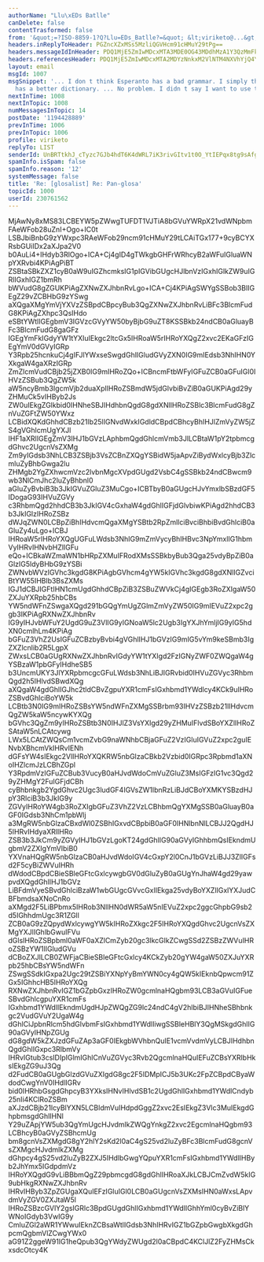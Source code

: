 ```yaml
---
authorName: "Llu\xEDs Batlle"
canDelete: false
contentTrasformed: false
from: '&quot;=?ISO-8859-1?Q?Llu=EDs_Batlle?=&quot; &lt;viriketo@...&gt;'
headers.inReplyToHeader: PGZncXZxMSs5MzliQGVHcm91cHMuY29tPg==
headers.messageIdInHeader: PDQ1MjE5ZmIwMDcxMTA3MDE0OG43MDdhMzA1Y3QzMmFkZGJmMmZkZDk3ZWVAbWFpbC5nbWFpbC5jb20+
headers.referencesHeader: PDQ1MjE5ZmIwMDcxMTA2MDYzNnkxM2VlNTM4NXVhYjQ4YWJhMzM2YTE0MTc0QG1haWwuZ21haWwuY29tPgkgPGZncXZxMSs5MzliQGVHcm91cHMuY29tPg==
layout: email
msgId: 1007
msgSnippet: '... I don t think Esperanto has a bad grammar. I simply think that glosa
  has a better dictionary. ... No problem. I didn t say I want to use the esperanto'
nextInTime: 1008
nextInTopic: 1008
numMessagesInTopic: 14
postDate: '1194428889'
prevInTime: 1006
prevInTopic: 1006
profile: viriketo
replyTo: LIST
senderId: UnBRTtkhJ_cTyzc7GJb4hdT6K4dWRL7iK3rivGItv1t0O_YtIEPqx8tg9sAfgAT58WBNDgvO7-_8gX5es6rbjRwMjECfONOsQhKpqN189rd9G0qVzdu5CjJyOPGF
spamInfo.isSpam: false
spamInfo.reason: '12'
systemMessage: false
title: 'Re: [glosalist] Re: Pan-glosa'
topicId: 1000
userId: 230761562
---
```


MjAwNy8xMS83LCBEYW5pZWwgTUFDT1VJTiA8bGVuYWRpX21vdWNpbmFAeWFob28uZnI+Ogo+IC0t
LSBJbiBnbG9zYWxpc3RAeWFob29ncm91cHMuY29tLCAiTGx177+9cyBCYXRsbGUiIDx2aXJpa2V0
b0AuLi4+IHdyb3RlOgo+ICA+Cj4gID4gTWkgbGHFrWRhcyB2aWFuIGluaWNpYXRvbi4KPiAgPiBT
ZSBtaSBkZXZ1cyB0aW9uIGZhcmksIG1pIGVibGUgcHJlbnVzIGxhIGlkZW9uIGRlIGxhIGZ1bmRh
bWVudG8gZGUKPiAgZXNwZXJhbnRvLgo+ICA+Cj4KPiAgSWYgSSBob3BlIGEgZ29vZCBHbG9zYSwg
aXQgaXMgYmVjYXVzZSBpdCBpcyBub3QgZXNwZXJhbnRvLiBFc3BlcmFudG8KPiAgZXhpc3QsIHdo
eSBtYWtlIGEgbmV3IGVzcGVyYW50byBjbG9uZT8KSSBkb24ndCB0aGluayBFc3BlcmFudG8gaGFz
IGEgYmFkIGdyYW1tYXIuIEkgc2ltcGx5IHRoaW5rIHRoYXQgZ2xvc2EKaGFzIGEgYmV0dGVyIGRp
Y3Rpb25hcnkuCj4gIFJlYWxseSwgdGhlIGludGVyZXN0IG9mIEdsb3NhIHN0YXkgaW4gaXRzIGRp
ZmZlcmVudCBjb25jZXB0IG9mIHRoZQo+ICBncmFtbWFyIGFuZCB0aGFuIGl0IHVzZSBub3QgZW5k
aW5ncyBmb3IgcmVjb2duaXplIHRoZSBmdW5jdGlvbiBvZiB0aGUKPiAgd29yZHMuCk5vIHByb2Js
ZW0uIEkgZGlkbid0IHNheSBJIHdhbnQgdG8gdXNlIHRoZSBlc3BlcmFudG8gZnVuZGFtZW50YWxz
LCBidXQKdGhhdCBzb21lb25lIGNvdWxkIGdldCBpdCBhcyBhIHJlZmVyZW5jZS4gVGhlcmUgYXJl
IHF1aXRlIGEgZmV3IHJ1bGVzLAphbmQgdGhlcmVmb3JlLCBtaW1pY2tpbmcgdGhvc2UgcnVsZXMg
Zm9yIGdsb3NhLCB3ZSBjb3VsZCBnZXQgYSBidW5jaApvZiBydWxlcyBjb3ZlcmluZyBhbGwga2lu
ZHMgb2YgZXhwcmVzc2lvbnMgcXVpdGUgd2VsbC4gSSBkb24ndCBwcm9wb3NlCmJhc2luZyBhbnl0
aGluZyBvbiB3b3JkIGVuZGluZ3MuCgo+ICBTbyB0aGUgcHJvYmxlbSBzdGF5IDogaG93IHVuZGVy
c3RhbmQgd2hhdCB3b3JkIGV4cGxhaW4gdGhlIGFjdGlvbiwKPiAgd2hhdCB3b3JkIGlzIHRoZSBz
dWJqZWN0LCBpZiBhIHdvcmQgaXMgYSBtb2RpZmllciBvciBhbiBvdGhlciB0aGluZy4uLgo+ICBJ
IHRoaW5rIHRoYXQgUGFuLWdsb3NhIG9mZmVycyBhIHBvc3NpYmxlIG1hbmVyIHRvIHNvbHZlIGFu
eQo+ICBkaWZmaWN1bHRpZXMuIFRodXMsSSBkbyBub3Qga25vdyBpZiB0aGlzIG5ldyBHbG9zYSBi
ZWNvbWVzIGVhc3kgdG8KPiAgbGVhcm4gYW5kIGVhc3kgdG8gdXNlIGZvciBtYW55IHBlb3BsZXMs
IGJ1dCBJIGFtIHN1cmUgdGhhdCBpZiB3ZSBuZWVkCj4gIGEgb3RoZXIgaW50ZXJuYXRpb25hbCBs
YW5ndWFnZSwgaXQgd291bGQgYmUgZGlmZmVyZW50IG9mIEVuZ2xpc2ggb3IKPiAgRXNwZXJhbnRv
IG9yIHJvbWFuY2UgdG9uZ3VlIG9yIGNoaW5lc2Ugb3IgYXJhYmljIG9yIG5hdXN0cmlhLm4KPiAg
bGFuZ3VhZ2UsIGFuZCBzbyBvbi4gVGhlIHJ1bGVzIG9mIG5vYm9keSBmb3IgZXZlcnlib2R5LgpX
ZWxsLCB0aGUgRXNwZXJhbnRvIGdyYW1tYXIgd2FzIGNyZWF0ZWQgaW4gYSBzaW1pbGFyIHdheSB5
b3UncmUKY3JlYXRpbmcgcGFuLWdsb3NhLiBJIGRvbid0IHVuZGVyc3RhbmQgd2h5IHlvdSBwdXQg
aXQgaW4gdGhlIGJhc2tldCBvZgpuYXR1cmFsIGxhbmd1YWdlcy4KCk9uIHRoZSBvdGhlciBoYW5k
LCBtb3N0IG9mIHRoZSBsYW5ndWFnZXMgSSBrbm93IHVzZSBzb21lIHdvcmQgZW5kaW5ncywKYXQg
bGVhc3QgZm9yIHRoZSBtb3N0IHJlZ3VsYXIgd29yZHMuIFlvdSBoYXZlIHRoZSAtaW5nLCAtcywg
LWx5LCAtZWQsCm1vcmZvbG9naWNhbCBjaGFuZ2VzIGluIGVuZ2xpc2guIENvbXBhcmVkIHRvIENh
dGFsYW4sIEkgc2VlIHRoYXQKRW5nbGlzaCBkb2Vzbid0IGRpc3Rpbmd1aXNoIHZlcmJzLCBhZGpl
Y3RpdmVzIGFuZCBub3VucyB0aHJvdWdoCmVuZGluZ3MsIGFzIG1vc3Qgd29yZHMgY2FuIGFjdCBh
cyBhbnkgb2YgdGhvc2Ugc3ludGF4IGVsZW1lbnRzLiBJdCBoYXMKYSBzdHJpY3RlciB3b3JkIG9y
ZGVyIHRoYW4gb3RoZXIgbGFuZ3VhZ2VzLCBhbmQgYXMgSSB0aGluayB0aGF0IGdsb3NhCm1pbWlj
a3MgRW5nbGlzaCBxdWl0ZSBhIGxvdCBpbiB0aGF0IHNlbnNlLCBJJ2QgdHJ5IHRvIHdyaXRlIHRo
ZSB3b3JkCm9yZGVyIHJ1bGVzLgoKT24gdGhlIG90aGVyIGhhbmQsIEkndmUgbmV2ZXIgYmVlbiB0
YXVnaHQgRW5nbGlzaCB0aHJvdWdoIGV4cGxpY2l0CnJ1bGVzLiBJJ3ZlIGFsd2F5cyBiZWVuIHRh
dWdodCBpdCBieSBleGFtcGxlcywgbGV0dGluZyB0aGUgYnJhaW4gd29yawpvdXQgdGhlIHJ1bGVz
LiBFdmVyeSBvdGhlciBzaW1wbGUgcGVvcGxlIEkga25vdyBoYXZlIGxlYXJudCBFbmdsaXNoCnRo
aXMgd2F5LiBPbmx5IHRob3NlIHN0dWR5aW5nIEVuZ2xpc2ggcGhpbG9sb2d5IGhhdmUgc3R1ZGll
ZCB0aG9zZQpydWxlcywgYW5kIHRoZXkgc2F5IHRoYXQgdGhvc2UgcnVsZXMgYXJlIGhlbGwuIFVu
dGlsIHRoZSBpbml0aWF0aXZlCmZyb20gc3lkcGlkZCwgSSd2ZSBzZWVuIHRoZSBzYW1lIGludGVu
dCBoZXJlLCB0ZWFjaCBieSBleGFtcGxlcy4KCkZyb20gYW4gaW50ZXJuYXRpb25hbCBsYW5ndWFn
ZSwgSSdkIGxpa2Ugc29tZSBiYXNpYyBmYWN0cy4gQW5kIEknbQpwcm91ZGx5IGhhcHB5IHRoYXQg
RXNwZXJhbnRvIGZ1bGZpbGxzIHRoZW0gcmlnaHQgbm93LCB3aGVuIGFueSBvdGhlcgpuYXR1cmFs
IGxhbmd1YWdlIEkndmUgdHJpZWQgZG9lc24ndC4gV2hlbiBJIHNheSBhbnkgc2VudGVuY2UgaW4g
dGhlCiJpbnRlcm5hdGlvbmFsIGxhbmd1YWdlIiwgSSBleHBlY3QgMSkgdGhlIG90aGVyIHNpZGUg
dG8gdW5kZXJzdGFuZAp3aGF0IEkgbWVhbnQuIE1vcmVvdmVyLCBJIHdhbnQgdGhlIGxpc3RlbmVy
IHRvIGtub3csIDIpIGlmIGhlCnVuZGVyc3Rvb2QgcmlnaHQuIEFuZCBsYXRlbHksIEkgZG9uJ3Qg
d2FudCB0aGUgbGlzdGVuZXIgdG8gc2F5IDMpICJ5b3UKc2FpZCBpdCByaWdodCwgYnV0IHdlIGRv
bid0IHRhbGsgdGhpcyB3YXksIHNvIHlvdSB1c2UgdGhlIGxhbmd1YWdlCndyb25nIi4KClRoZSBm
aXJzdCBjb21lcyBlYXN5LCBldmVuIHdpdGggZ2xvc2EsIEkgZ3Vlc3MuIEkgdGhpbmsgdGhlIHNl
Y29uZApjYW5ub3QgYmUgcHJvdmlkZWQgYnkgZ2xvc2EgcmlnaHQgbm93LCBhcyB0aGVyZSBhcmUg
bm8gcnVsZXMgdG8gY2hlY2sKd2l0aC4gS25vd2luZyBFc3BlcmFudG8gcnVsZXMgcHJvdmlkZXMg
dGhpcy4gS25vd2luZyB2ZXJ5IHdlbGwgYQpuYXR1cmFsIGxhbmd1YWdlIHByb2JhYmx5IGdpdmVz
IHRoYXQgdG9vLiBBbmQgZ29pbmcgdG8gdGhlIHRoaXJkLCBJCmZvdW5kIG9ubHkgRXNwZXJhbnRv
IHRvIHByb3ZpZGUgaXQuIEFzIGluIGl0LCB0aGUgcnVsZXMsIHN0aWxsLApvdmVyZGV0ZXJtaW5l
IHRoZSBzcGVlY2gsIGRlc3BpdGUgdGhlIGxhbmd1YWdlIGhhYml0cyBvZiBlYWNoIGdyb3VwIG9y
CmluZGl2aWR1YWwuIEknZCBsaWtlIGdsb3NhIHRvIGZ1bGZpbGwgbXkgdGhpcmQgbmVlZCwgYWx0
aG91Z2ggeW91IG1heQpub3QgYWdyZWUgd2l0aCBpdC4KClJlZ2FyZHMsCkxsdcOtcy4K

